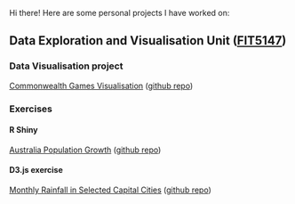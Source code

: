 Hi there! Here are some personal projects I have worked on:

## Data Exploration and Visualisation Unit ([FIT5147](http://www.monash.edu/pubs/2018handbooks/units/FIT5147.html))

### Data Visualisation project
[Commonwealth Games Visualisation](https://jpsm94.shinyapps.io/commonwealth_games_data_visualisation_-_fit5147_project/)  ([github repo](https://github.com/jpsm94/FIT5147-Commonwealth-Games-Shiny-App))

### Exercises
#### R Shiny
[Australia Population Growth](https://jpsm94.shinyapps.io/australia_population_stats_fit5147_r_shiny_exercise/)  ([github repo](https://github.com/jpsm94/FIT5147-R-Shiny-Exercise))

#### D3.js exercise
[Monthly Rainfall in Selected Capital Cities](http://htmlpreview.github.io/?https://github.com/jpsm94/FIT5147-D3-Exercise/blob/master/index.html)  ([github repo](https://github.com/jpsm94/FIT5147-D3-Exercise))
